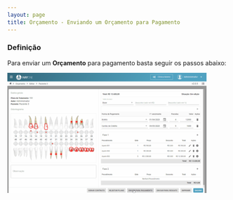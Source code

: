 ```yaml
---
layout: page
title: Orçamento - Enviando um Orçamento para Pagamento
---
```


### Definição

Para enviar um <b>Orçamento</b> para pagamento basta seguir os passos abaixo:

<div class="text-center" style="margin-bottom: 20px;">
  <img alt="Imagem" src="/pages/budget/payment/send-payment.gif" style="width: 90%;" />
</div>